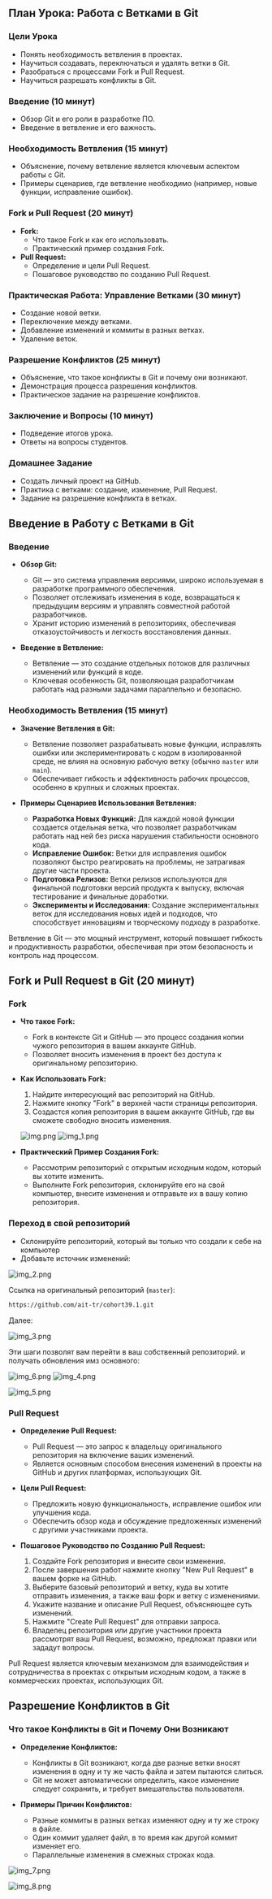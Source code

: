 ## План Урока: Работа с Ветками в Git

### Цели Урока
- Понять необходимость ветвления в проектах.
- Научиться создавать, переключаться и удалять ветки в Git.
- Разобраться с процессами Fork и Pull Request.
- Научиться разрешать конфликты в Git.

### Введение (10 минут)
- Обзор Git и его роли в разработке ПО.
- Введение в ветвление и его важность.

### Необходимость Ветвления (15 минут)
- Объяснение, почему ветвление является ключевым аспектом работы с Git.
- Примеры сценариев, где ветвление необходимо (например, новые функции, исправление ошибок).

### Fork и Pull Request (20 минут)
- **Fork:**
    - Что такое Fork и как его использовать.
    - Практический пример создания Fork.
- **Pull Request:**
    - Определение и цели Pull Request.
    - Пошаговое руководство по созданию Pull Request.

### Практическая Работа: Управление Ветками (30 минут)
- Создание новой ветки.
- Переключение между ветками.
- Добавление изменений и коммиты в разных ветках.
- Удаление веток.

### Разрешение Конфликтов (25 минут)
- Объяснение, что такое конфликты в Git и почему они возникают.
- Демонстрация процесса разрешения конфликтов.
- Практическое задание на разрешение конфликтов.

### Заключение и Вопросы (10 минут)
- Подведение итогов урока.
- Ответы на вопросы студентов.

### Домашнее Задание
- Создать личный проект на GitHub.
- Практика с ветками: создание, изменение, Pull Request.
- Задание на разрешение конфликта в ветках.


## Введение в Работу с Ветками в Git 

### Введение 
- **Обзор Git:**
  - Git — это система управления версиями, широко используемая в разработке программного обеспечения.
  - Позволяет отслеживать изменения в коде, возвращаться к предыдущим версиям и управлять совместной работой разработчиков.
  - Хранит историю изменений в репозиториях, обеспечивая отказоустойчивость и легкость восстановления данных.

- **Введение в Ветвление:**
  - Ветвление — это создание отдельных потоков для различных изменений или функций в коде.
  - Ключевая особенность Git, позволяющая разработчикам работать над разными задачами параллельно и безопасно.

### Необходимость Ветвления (15 минут)
- **Значение Ветвления в Git:**
  - Ветвление позволяет разрабатывать новые функции, исправлять ошибки или экспериментировать с кодом в изолированной среде, не влияя на основную рабочую ветку (обычно `master` или `main`).
  - Обеспечивает гибкость и эффективность рабочих процессов, особенно в крупных и сложных проектах.

- **Примеры Сценариев Использования Ветвления:**
  - **Разработка Новых Функций:** Для каждой новой функции создается отдельная ветка, что позволяет разработчикам работать над ней без риска нарушения стабильности основного кода.
  - **Исправление Ошибок:** Ветки для исправления ошибок позволяют быстро реагировать на проблемы, не затрагивая другие части проекта.
  - **Подготовка Релизов:** Ветки релизов используются для финальной подготовки версий продукта к выпуску, включая тестирование и финальные доработки.
  - **Эксперименты и Исследования:** Создание экспериментальных веток для исследования новых идей и подходов, что способствует инновациям и творческому подходу в разработке.

Ветвление в Git — это мощный инструмент, который повышает гибкость и продуктивность разработки, обеспечивая при этом безопасность и контроль над процессом.


## Fork и Pull Request в Git (20 минут)

### Fork
- **Что такое Fork:**
  - Fork в контексте Git и GitHub — это процесс создания копии чужого репозитория в вашем аккаунте GitHub.
  - Позволяет вносить изменения в проект без доступа к оригинальному репозиторию.

- **Как Использовать Fork:**
  1. Найдите интересующий вас репозиторий на GitHub.
  2. Нажмите кнопку "Fork" в верхней части страницы репозитория.
  3. Создастся копия репозитория в вашем аккаунте GitHub, где вы сможете свободно вносить изменения.

  ![img.png](images%2Fimg.png)
  ![img_1.png](images%2Fimg_1.png)
- **Практический Пример Создания Fork:**
  - Рассмотрим репозиторий с открытым исходным кодом, который вы хотите изменить.
  - Выполните Fork репозитория, склонируйте его на свой компьютер, внесите изменения и отправьте их в вашу копию репозитория.

### Переход в свой репозиторий

 - Склонируйте репозиторий, который вы только что создали к себе на компьютер
 - Добавьте источник изменений:

![img_2.png](images%2Fimg_2.png)

Ссылка на оригинальный репозиторий (`master`):  
```markdown
https://github.com/ait-tr/cohort39.1.git
```
Далее:

![img_3.png](images%2Fimg_3.png)

Эти шаги позволят вам перейти в ваш собственный репозиторий. и получать обновления имз основного:

![img_6.png](images%2Fimg_6.png) 
![img_4.png](images%2Fimg_4.png)


![img_5.png](images%2Fimg_5.png)
### Pull Request
- **Определение Pull Request:**
  - Pull Request — это запрос к владельцу оригинального репозитория на включение ваших изменений.
  - Является основным способом внесения изменений в проекты на GitHub и других платформах, использующих Git.

- **Цели Pull Request:**
  - Предложить новую функциональность, исправление ошибок или улучшения кода.
  - Обеспечить обзор кода и обсуждение предложенных изменений с другими участниками проекта.

- **Пошаговое Руководство по Созданию Pull Request:**
  1. Создайте Fork репозитория и внесите свои изменения.
  2. После завершения работ нажмите кнопку "New Pull Request" в вашем форке на GitHub.
  3. Выберите базовый репозиторий и ветку, куда вы хотите отправить изменения, а также ваш форк и ветку с изменениями.
  4. Укажите название и описание Pull Request, объясняющее суть изменений.
  5. Нажмите "Create Pull Request" для отправки запроса.
  6. Владелец репозитория или другие участники проекта рассмотрят ваш Pull Request, возможно, предложат правки или зададут вопросы.

Pull Request является ключевым механизмом для взаимодействия и сотрудничества в проектах с открытым исходным кодом, а также в коммерческих проектах, использующих Git.

## Разрешение Конфликтов в Git

### Что такое Конфликты в Git и Почему Они Возникают
- **Определение Конфликтов:**
  - Конфликты в Git возникают, когда две разные ветки вносят изменения в одну и ту же часть файла и затем пытаются слиться.
  - Git не может автоматически определить, какое изменение следует сохранить, и требует вмешательства пользователя.

- **Примеры Причин Конфликтов:**
  - Разные коммиты в разных ветках изменяют одну и ту же строку в файле.
  - Один коммит удаляет файл, в то время как другой коммит изменяет его.
  - Параллельные изменения в смежных строках кода.

![img_7.png](images%2Fimg_7.png)

![img_8.png](images%2Fimg_8.png)